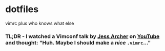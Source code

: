 # dotfiles
vimrc plus who knows what else

### TL;DR - I watched a **Vimconf** talk by [Jess Archer](https://github.com/jessarcher/dotfiles/blob/master/nvim/init.vim) on [YouTube](https://www.youtube.com/watch?v=434tljD-5C8&t=1273s) and thought: "Huh. Maybe I should make a *nice* `.vimrc`..."
